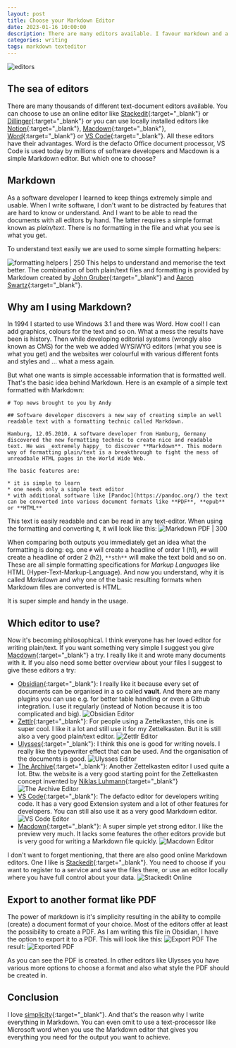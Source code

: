 ```yaml
---
layout: post
title: Choose your Markdown Editor
date: 2023-01-16 10:00:00
description: There are many editors available. I favour markdown and a simple Text-Editor for everything
categories: writing
tags: markdown texteditor
---
```


![editors](/assets/images/markdown-text-editors.png)

## The sea of editors 

There are many thousands of different text-document editors available. You can choose to use an online editor like [Stackedit](https://stackedit.io/){:target="_blank"} or [Dillinger](https://dillinger.io/){:target="_blank"} or you can use locally installed editors like [Notion](https://www.notion.so){:target="_blank"}, [Macdown](https://macdown.uranusjr.com/){:target="_blank"}, [Word](https://www.microsoft.com/en-us/microsoft-365/word){:target="_blank"} or [VS Code](https://code.visualstudio.com/){:target="_blank"}. All these editors have their advantages. Word is the defacto Office document processor, VS Code is used today by millions of software developers and Macdown is a simple Markdown editor. But which one to choose?

## Markdown

As a software developer I learned to keep things extremely simple and usable. When I write software, I don't want to be distracted by features that are hard to know or understand. And I want to be able to read the documents with all editors by hand. The latter requires a simple format known as _plain/text_. There is no formatting in the file and what you see is what you get. 

To understand text easily we are used to some simple formatting helpers:

![formatting helpers | 250](/assets/images/markdown-example.png)
This helps to understand and memorise the text better. The combination of both plain/text files and formatting is provided by Markdown created by [John Gruber](https://daringfireball.net/){:target="_blank"} and [Aaron Swartz](https://en.wikipedia.org/wiki/Aaron_Swartz){:target="_blank"}. 

## Why am I using Markdown?

In 1994 I started to use Windows 3.1 and there was Word. How cool! I can add graphics, colours for the text and so on. What a mess the results have been is history. Then while developing editorial systems (wrongly also known as CMS) for the web we added WYSIWYG editors (what you see is what you get) and the websites wer colourful with various different fonts and styles and ... what a mess again.

But what one wants is simple accessable information that is formatted well. That's the basic idea behind Markdown. Here is an example of a simple text formatted with Markdown:

```
# Top news brought to you by Andy

## Software developer discovers a new way of creating simple an well readable text with a formatting technic called Markdown.

Hamburg, 12.05.2010. A software developer from Hamburg, Germany discovered the new formatting technic to create nice and readable text. He was _extremely happy_ to discover **Markdown**. This modern way of formatting plain/text is a breakthrough to fight the mess of unreadbale HTML pages in the World Wide Web. 

The basic features are:

* it is simple to learn 
* one needs only a simple text editor
* with additional software like [Pandoc](https://pandoc.org/) the text can be converted into various document formats like **PDF**, **epub** or **HTML**
```

This text is easily readable and can be read in any text-editor. When using the formatting and converting it, it will look like this:
![Markdown PDF | 300 ](/assets/images/markdown-pdf.png)

When comparing both outputs you immediately get an idea what the formatting is doing: eg. one `#` will create a headline of order 1 (h1), `##` will create a headline of order 2 (h2), `**sth**`  will make the text bold and so on. These are all simple formatting specifications for _Markup Languages_ like HTML (Hyper-Text-Markup-Language). And now you understand, why it is called _Markdown_ and why one of the basic resulting formats when Markdown files are converted is HTML. 

It is super simple and handy in the usage. 

## Which editor to use?

Now it's becoming philosophical. I think everyone has her loved editor for writing plain/text. If you want something very simple I suggest you give [Macdown](https://macdown.uranusjr.com/){:target="_blank"} a try. I really like it and wrote many documents with it. If you also need some better overview about your files I suggest to give these editors a try:

* [Obsidian](https://obsidian.md/){:target="_blank"}: I really like it because every set of documents can be organised in a so called **vault**. And there are many plugins you can use e.g. for better table handling or even a Github integration. I use it regularly (instead of Notion because it is too complicated and big).
  ![Obsidian Editor](/assets/images/obsidian-editor.png)
* [Zettlr](https://www.zettlr.com/){:target="_blank"}: For people using a Zettelkasten, this one is super cool. I like it a lot and still use it for my Zettelkasten. But it is still also a very good plain/text editor.
  ![Zettlr Editor](/assets/images/zettlr-editor.png)
* [Ulysses](https://ulysses.app/){:target="_blank"}: I think this one is good for writing novels. I really like the typewriter effect that can be used. And the organisation of the documents is good.
  ![Ulysses Editor](/assets/images/ulysses-editor.png)
* [The Archive](https://zettelkasten.de/the-archive/){:target="_blank"}: Another Zettelkasten editor I used quite a lot. Btw. the website is a very good starting point for the Zettelkasten concept invented by [Niklas Luhmann](https://de.wikipedia.org/wiki/Niklas_Luhmann){:target="_blank"}
  ![The Archive Editor](/assets/images/the-archive-editor.png)
* [VS Code](https://code.visualstudio.com/){:target="_blank"}: The defacto editor for developers writing code. It has a very good Extension system and a lot of other features for developers. You can still also use it as a very good Markdown editor.
  ![VS Code Editor](/assets/images/vscode-editor.png)
* [Macdown](https://macdown.uranusjr.com/){:target="_blank"}: A super simple yet strong editor. I like the preview very much. It lacks some features the other editors provide but is very good for writing a Markdown file quickly.
  ![Macdown Editor](/assets/images/macdown-editor.png)

I don't want to forget mentioning, that there are also good online Markdown editors. One I like is [Stackedit](https://stackedit.io/app#){:target="_blank"}. You need to choose if you want to register to a service and save the files there, or use an editor locally where you have full control about your data.
![Stackedit Online](/assets/images/stackedit-editor.png)

## Export to another format like PDF

The power of markdown is it's simplicity resulting in the ability to compile (create) a document format of your choice. Most of the editors offer at least the possibility to create a PDF. As I am writing this file in Obsidian, I have the option to export it to a PDF. This will look like this: 
![Export PDF](/assets/images/export-pdf.png)
The result:
![Exported PDF](/assets/images/exported-pdf.png)

As you can see the PDF is created. In other editors like Ulysses you have various more options to choose a format and also what style the PDF should be created in. 

## Conclusion

I love [simplicity](http://www.amazingcto.com/){:target="_blank"}. And that's the reason why I write everything in Markdown. You can even omit to use a text-processor like Microsoft word when you use the Markdown editor that gives you everything you need for the output you want to achieve. 
